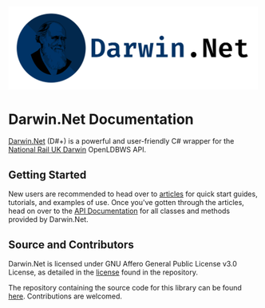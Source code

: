<img class="logo-center" src="images/longlogo.svg" alt="Darwin.Net Logo" width=500>
<h1 class="delet-this">Darwin.Net Documentation</h1>

[Darwin.Net][1] (D#+) is a powerful and user-friendly C# wrapper for the [National Rail UK Darwin][5] OpenLDBWS API.

## Getting Started
New users are recommended to head over to [articles][2] for quick start guides, tutorials, and examples of use. Once you've gotten through the articles, head on over to the [API Documentation][3] for all classes and methods provided by Darwin.Net.

## Source and Contributors
Darwin.Net is licensed under GNU Affero General Public License v3.0 License, as detailed in the [license][4] found in the repository.<br/>

The repository containing the source code for this library can be found [here][1]. Contributions are welcomed.

<!-- LINKS -->
[1]:  https://github.com/rhys-wootton/Darwin.Net "Darwin.Net - GitHub"
[2]:  /articles/preamble.html
[3]:  /api/
[4]:  https://github.com/rhys-wootton/Darwin.Net/blob/master/LICENSE.txt "Darwin.Net License"
[5]:  https://www.nationalrail.co.uk/100296.aspx "National Rail Enquiries - Darwin Data Feeds"
